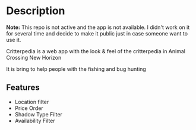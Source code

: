 # Description

**Note:** This repo is not active and the app is not available. I didn't work on it for several time and decide to make it public just in case someone want to use it.

Critterpedia is a web app with the look & feel of the critterpedia in Animal Crossing New Horizon

It is bring to help people with the fishing and bug hunting

## Features

- Location filter
- Price Order
- Shadow Type Filter
- Availability Filter
